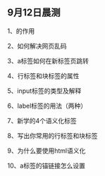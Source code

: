 ## 9月12日晨测
1、<!doctype html>的作用
<!-- 文档声明，告诉浏览器用何种规范来解析代码 -->
2、如何解决网页乱码
<!-- 通过给浏览器设置万国码的字符编码，如<meta charset="UTF-8"> -->
3、a标签如何在新标签页跳转
<!-- 给a标签设置target="_self"的属性，或者在head头部编写<base target="_blank"> -->
4、行标签和块标签的属性
<!-- 行标签：1一行显示，超出换行 2设置宽高无效3行标签只能嵌套行标签，不能嵌套块标签 -->
<!-- 块标签：1独占一行2可以设置宽高3块标签可以嵌套块标签，也可以嵌套行标签(p,h1-h6标签只能嵌套行标签) -->
5、input标签的类型及解释
<!-- 类型有文本框text 密码框password 单选框radio 复选框CheckBox 文件file 隐藏hidden 按钮button 重置reset 提交submit -->
6、label标签的用法（两种）
<!-- 1.label标签包含住标注元素，让label的for属性的值和input的id值相等 -->
<!-- 2.去除for属性，让label包含住input标签即可 -->
7、新学的4个语义化标签
<!-- header nav section foot -->
8、写出你常用的行标签和块标签
<!-- 行元素有span b i u em strong var select&option label  -->
<!-- 块元素有div p h1~h6 ul ol li dl dt dd form table caption tr th td -->
9、为什么要使用html语义化
<!-- 1、语义化标签更具有可读性，便于团队的开发和维护 -->
<!-- 2、没有css的情况下，网页也能很好的呈现出内容结构和代码结构 -->
<!-- 3、关于SEO，搜索引擎更能理解到网页中各部分之间的关系，更准确更快速搜索信息  -->
10、a标签的锚链接怎么设置
<!-- 给a标签的href的值设置成"#id",在给需要跳转到标签的地方设定一个相同的id值 -->